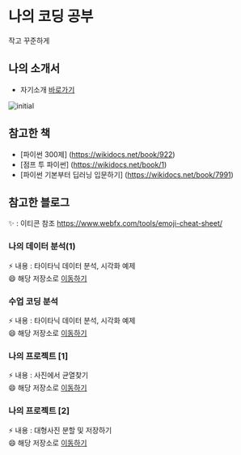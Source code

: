 # 나의 코딩 공부
  
  작고 꾸준하게
  
 ## 나의 소개서
 * 자기소개 [바로가기](https://hyun50.github.io/devportfolio/)
  
![initial](https://user-images.githubusercontent.com/112919014/194450128-fea4d7b1-32b0-4bb5-9bbc-34ca0199c37a.jpg)
## 참고한 책

 * [파이썬 300제] (https://wikidocs.net/book/922)<br>
 * [점프 투 파이썬] (https://wikidocs.net/book/1)<br>
 * [파이썬 기본부터 딥러닝 입문하기] (https://wikidocs.net/book/7991)<br>

## 참고한 블로그
:sparkles: : 이티콘 참조
 https://www.webfx.com/tools/emoji-cheat-sheet/ 


### 나의 데이터 분석(1)
⚡ 내용 : 타이타닉 데이터 분석, 시각화 예제 <br>
😄 해당 저장소로 [이동하기](https://github.com/hyun50/MyDataAna) 

### 수업 코딩 분석
⚡ 내용 : 타이타닉 데이터 분석, 시각화 예제 <br>
😄 해당 저장소로 [이동하기](https://github.com/hyun50/MyDataAna) 

### 나의 프로젝트 [1]
⚡ 내용 : 사진에서 균열찾기 <br>
😄 해당 저장소로 [이동하기](https://github.com/hyun50/Homework) 

### 나의 프로젝트 [2]
⚡ 내용 : 대형사진 분할 및 저장하기 <br>
😄 해당 저장소로 [이동하기](https://github.com/hyun50/Homework) 

<!--
**hyun50/hyun50** is a ✨ _special_ ✨ repository because its `README.md` (this file) appears on your GitHub profile.

Here are some ideas to get you started:

- 🔭 I’m currently working on ...
- 🌱 I’m currently learning ...
- 👯 I’m looking to collaborate on ...
- 🤔 I’m looking for help with ...
- 💬 Ask me about ...
- 📫 How to reach me: ...
- 😄 Pronouns: ...
- ⚡ Fun fact: ...

"#" 글자크리를 나타낸다.
"# ~####" "#"이 가장 큰 글씨이다.

 [내용](링크) : 연결되는 페이지가 나타난다.

-->
